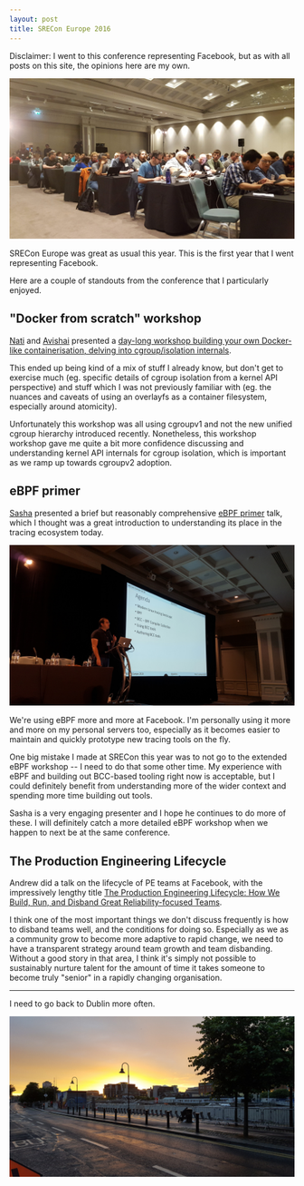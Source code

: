 ```yaml
---
layout: post
title: SRECon Europe 2016
---
```


Disclaimer: I went to this conference representing Facebook, but as with all
posts on this site, the opinions here are my own.

![Attendees at SRECon](/images/blog/srecon2016/rows.jpg)

SRECon Europe was great as usual this year. This is the first year that I went
representing Facebook.

Here are a couple of standouts from the conference that I particularly enjoyed.

## "Docker from scratch" workshop

[Nati](https://twitter.com/nocoot) and [Avishai](https://twitter.com/nukemberg)
presented a [day-long workshop building your own Docker-like containerisation,
delving into cgroup/isolation
internals](https://www.usenix.org/conference/srecon16europe/program/presentation/ish-shalom).

This ended up being kind of a mix of stuff I already know, but don't get to
exercise much (eg. specific details of cgroup isolation from a kernel API
perspective) and stuff which I was not previously familiar with (eg. the
nuances and caveats of using an overlayfs as a container filesystem, especially
around atomicity).

Unfortunately this workshop was all using cgroupv1 and not the new unified
cgroup hierarchy introduced recently. Nonetheless, this workshop workshop gave
me quite a bit more confidence discussing and understanding kernel API
internals for cgroup isolation, which is important as we ramp up towards
cgroupv2 adoption.

## eBPF primer

[Sasha](https://twitter.com/goldshtn) presented a brief but
reasonably comprehensive [eBPF
primer](https://srecon16europe.sched.com/event/7Vjv/the-next-linux-superpower-ebpf-primer)
talk, which I thought was a great introduction to understanding its place in
the tracing ecosystem today.

![Sasha talking about eBPF](/images/blog/srecon2016/ebpf.jpg)

We're using eBPF more and more at Facebook. I'm personally using it more and
more on my personal servers too, especially as it becomes easier to maintain
and quickly prototype new tracing tools on the fly.

One big mistake I made at SRECon this year was to not go to the extended eBPF
workshop -- I need to do that some other time. My experience with eBPF and
building out BCC-based tooling right now is acceptable, but I could definitely
benefit from understanding more of the wider context and spending more time
building out tools.

Sasha is a very engaging presenter and I hope he continues to do more of these.
I will definitely catch a more detailed eBPF workshop when we happen to next be
at the same conference.

## The Production Engineering Lifecycle

Andrew did a talk on the lifecycle of PE teams at Facebook, with the
impressively lengthy title [The Production Engineering Lifecycle: How We Build,
Run, and Disband Great Reliability-focused
Teams](https://www.usenix.org/conference/srecon16europe/program/presentation/ryan).

I think one of the most important things we don't discuss frequently is how to
disband teams well, and the conditions for doing so. Especially as we as a
community grow to become more adaptive to rapid change, we need to have a
transparent strategy around team growth and team disbanding. Without a good
story in that area, I think it's simply not possible to sustainably nurture
talent for the amount of time it takes someone to become truly "senior" in a
rapidly changing organisation.

---

I need to go back to Dublin more often.

![Dublin sunset](/images/blog/srecon2016/sunset.jpg)
